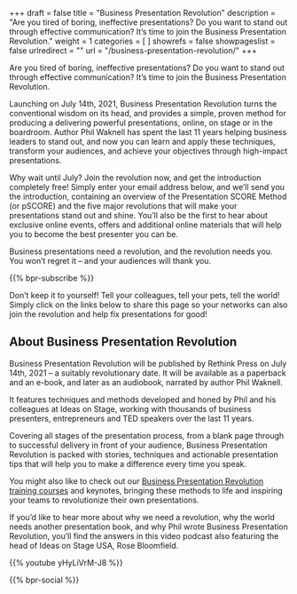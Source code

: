 +++
draft 			= false
title 			= "Business Presentation Revolution"
description		= "Are you tired of boring, ineffective presentations? Do you want to stand out through effective communication? It’s time to join the Business Presentation Revolution."
weight			= 1
categories		= [ ]
showrefs		= false
showpageslist	= false
urlredirect		= ""
url 				= "/business-presentation-revolution/"
+++

Are you tired of boring, ineffective presentations? Do you want to stand out through effective communication? It’s time to join the Business Presentation Revolution.

Launching on July 14th, 2021, Business Presentation Revolution turns the conventional wisdom on its head, and provides a simple, proven method for producing a delivering powerful presentations, online, on stage or in the boardroom. Author Phil Waknell has spent the last 11 years helping business leaders to stand out, and now you can learn and apply these techniques, transform your audiences, and achieve your objectives through high-impact presentations.

Why wait until July? Join the revolution now, and get the introduction completely free! Simply enter your email address below, and we’ll send you the introduction, containing an overview of the Presentation SCORE Method (or pSCORE) and the five major revolutions that will make your presentations stand out and shine. You’ll also be the first to hear about exclusive online events, offers and additional online materials that will help you to become the best presenter you can be.

Business presentations need a revolution, and the revolution needs you. You won’t regret it – and your audiences will thank you.


{{% bpr-subscribe %}}

Don’t keep it to yourself! Tell your colleagues, tell your pets, tell the world! Simply click on the links below to share this page so your networks can also join the revolution and help fix presentations for good!

## About Business Presentation Revolution

Business Presentation Revolution will be published by Rethink Press on July 14th, 2021 – a suitably revolutionary date. It will be available as a paperback and an e-book, and later as an audiobook, narrated by author Phil Waknell.

It features techniques and methods developed and honed by Phil and his colleagues at Ideas on Stage, working with thousands of business presenters, entrepreneurs and TED speakers over the last 11 years.

Covering all stages of the presentation process, from a blank page through to successful delivery in front of your audience, Business Presentation Revolution is packed with stories, techniques and actionable presentation tips that will help you to make a difference every time you speak.

You might also like to check out our [Business Presentation Revolution training courses](/presentations-training/the-business-presentation-revolution/) and keynotes, bringing these methods to life and inspiring your teams to revolutionize their own presentations.

If you’d like to hear more about why we need a revolution, why the world needs another presentation book, and why Phil wrote Business Presentation Revolution, you’ll find the answers in this video podcast also featuring the head of Ideas on Stage USA, Rose Bloomfield.

{{% youtube yHyLiVrM-J8 %}}

{{% bpr-social %}}
